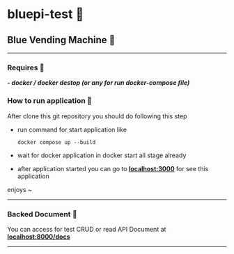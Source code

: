 # bluepi-test :page_facing_up:
## Blue Vending Machine :large_blue_circle:

---

### Requires :pushpin:
  ***- docker / docker destop (or any for run docker-compose file)***

### How to run application :rocket:
After clone this git repository you should do following this step
 * run command for start application like 
 
    ```
    docker compose up --build
    ```
 * wait for docker application in docker start all stage already
 * after application started you can go to <ins>**[localhost:3000](http://localhost:3000)**</ins> for see this application
 
enjoys ~

---

### Backed Document :paperclip:

You can access for test CRUD or read API Document at <ins>**[localhost:8000/docs](http://localhost:8000/docs)**</ins>

---
 
